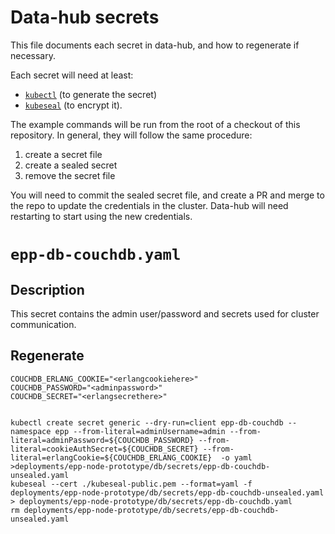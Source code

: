 # Data-hub secrets

This file documents each secret in data-hub, and how to regenerate if necessary.

Each secret will need at least:
- [`kubectl`](https://kubernetes.io/docs/tasks/tools/) (to generate the secret)
- [`kubeseal`](https://github.com/bitnami-labs/sealed-secrets/releases) (to encrypt it).

The example commands will be run from the root of a checkout of this repository. In general, they will follow the same procedure:
1. create a secret file
2. create a sealed secret
3. remove the secret file

You will need to commit the sealed secret file, and create a PR and merge to the repo to update the credentials in the cluster.
Data-hub will need restarting to start using the new credentials.

# `epp-db-couchdb.yaml`

## Description
This secret contains the admin user/password and secrets used for cluster communication.

## Regenerate
```
COUCHDB_ERLANG_COOKIE="<erlangcookiehere>"
COUCHDB_PASSWORD="<adminpassword>"
COUCHDB_SECRET="<erlangsecrethere>"


kubectl create secret generic --dry-run=client epp-db-couchdb --namespace epp --from-literal=adminUsername=admin --from-literal=adminPassword=${COUCHDB_PASSWORD} --from-literal=cookieAuthSecret=${COUCHDB_SECRET} --from-literal=erlangCookie=${COUCHDB_ERLANG_COOKIE}  -o yaml >deployments/epp-node-prototype/db/secrets/epp-db-couchdb-unsealed.yaml
kubeseal --cert ./kubeseal-public.pem --format=yaml -f deployments/epp-node-prototype/db/secrets/epp-db-couchdb-unsealed.yaml > deployments/epp-node-prototype/db/secrets/epp-db-couchdb.yaml
rm deployments/epp-node-prototype/db/secrets/epp-db-couchdb-unsealed.yaml
```
